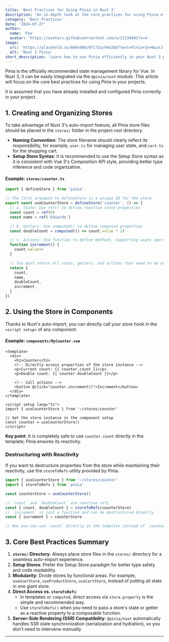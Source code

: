 ```yaml
---
title: 'Best Practices for Using Pinia in Nuxt 3'
description: 'An in-depth look at the core practices for using Pinia efficiently in Nuxt 3 projects, including store organization, state management, and component integration.'
category: 'Best Practices'
date: '2024-07-27'
author:
  name: 'Fox'
  avatar: 'https://avatars.githubusercontent.com/u/22138491?v=4'
image:
  src: 'https://placehold.co/600x400/0f172a/94a3b8?text=Pinia+In+Nuxt3'
  alt: 'Nuxt 3 Pinia'
short_description: 'Learn how to use Pinia efficiently in your Nuxt 3 projects.'
---
```


Pinia is the officially recommended state management library for Vue. In Nuxt 3, it can be easily integrated via the `@pinia/nuxt` module. This article will focus on the core best practices for using Pinia in your projects.

It is assumed that you have already installed and configured Pinia correctly in your project.

## 1. Creating and Organizing Stores

To take advantage of Nuxt 3's auto-import feature, all Pinia store files should be placed in the `stores/` folder in the project root directory.

- **Naming Convention**: The store filename should clearly reflect its responsibility, for example, `user.ts` for managing user state, and `cart.ts` for the shopping cart.
- **Setup Store Syntax**: It is recommended to use the Setup Store syntax as it is consistent with Vue 3's Composition API style, providing better type inference and code organization.

#### Example: `stores/counter.ts`

```typescript
import { defineStore } from 'pinia'

// The first argument to defineStore is a unique ID for the store
export const useCounterStore = defineStore('counter', () => {
  // a. State: Use ref() to define reactive state properties
  const count = ref(0)
  const name = ref('Eduardo')

  // b. Getters: Use computed() to define computed properties
  const doubleCount = computed(() => count.value * 2)

  // c. Actions: Use function to define methods, supporting async operations
  function increment() {
    count.value++
  }

  // You must return all state, getters, and actions that need to be exposed
  return {
    count,
    name,
    doubleCount,
    increment,
  }
})
```

## 2. Using the Store in Components

Thanks to Nuxt's auto-import, you can directly call your store hook in the `<script setup>` of any component.

#### Example: `components/MyCounter.vue`

```vue
<template>
  <div>
    <h1>Counter</h1>
    <!-- Directly access properties of the store instance -->
    <p>Current count: {{ counter.count }}</p>
    <p>Double count: {{ counter.doubleCount }}</p>

    <!-- Call actions -->
    <button @click="counter.increment()">Increment</button>
  </div>
</template>

<script setup lang="ts">
import { useCounterStore } from '~/stores/counter'

// Get the store instance in the component setup
const counter = useCounterStore()
</script>
```

**Key point**: It is completely safe to use `counter.count` directly in the template; Pinia ensures its reactivity.

### Destructuring with Reactivity

If you want to destructure properties from the store while maintaining their reactivity, use the `storeToRefs` utility provided by Pinia.

```typescript
import { useCounterStore } from '~/stores/counter'
import { storeToRefs } from 'pinia'

const counterStore = useCounterStore()

// `count` and `doubleCount` are reactive refs
const { count, doubleCount } = storeToRefs(counterStore)
// `increment` is just a function and can be destructured directly
const { increment } = counterStore

// Now you can use `count` directly in the template instead of `counterStore.count`
```

## 3. Core Best Practices Summary

1.  **`stores/` Directory**: Always place store files in the `stores/` directory for a seamless auto-import experience.
2.  **Setup Stores**: Prefer the Setup Store paradigm for better type safety and code readability.
3.  **Modularity**: Divide stores by functional areas. For example, `useUserStore`, `useProductStore`, `useCartStore`, instead of putting all state in one giant store.
4.  **Direct Access vs. `storeToRefs`**:
    - In templates or `computed`, direct access via `store.property` is the simple and recommended way.
    - Use `storeToRefs()` when you need to pass a store's state or getter as a reactive property to a composable function.
5.  **Server-Side Rendering (SSR) Compatibility**: `@pinia/nuxt` automatically handles SSR state synchronization (serialization and hydration), so you don't need to intervene manually.

--- 